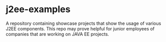 # j2ee-examples
A repository containing showcase projects that show the usage of various J2EE components. This repo may prove helpful for junior employees of companies that are working on JAVA EE projects.
